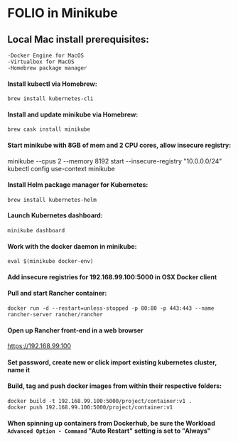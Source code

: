 # FOLIO in Minikube


## Local Mac install prerequisites:
	-Docker Engine for MacOS
	-Virtualbox for MacOS
	-Homebrew package manager

#### Install kubectl via Homebrew:

```brew install kubernetes-cli```

#### Install and update minikube via Homebrew:

```brew cask install minikube```

#### Start minikube with 8GB of mem and 2 CPU cores, allow insecure registry:

minikube --cpus 2 --memory 8192 start --insecure-registry "10.0.0.0/24"
kubectl config use-context minikube

#### Install Helm package manager for Kubernetes:

```brew install kubernetes-helm```

#### Launch Kubernetes dashboard:

```minikube dashboard```

#### Work with the docker daemon in minikube:

```eval $(minikube docker-env)```

#### Add insecure registries for 192.168.99.100:5000 in OSX Docker client

#### Pull and start Rancher container:

```docker run -d --restart=unless-stopped -p 80:80 -p 443:443 --name rancher-server rancher/rancher```

#### Open up Rancher front-end in a web browser

https://192.168.99.100

#### Set password, create new or click import existing kubernetes cluster, name it

#### Build, tag and push docker images from within their respective folders:

```docker build -t 192.168.99.100:5000/project/container:v1 .```<br/>
```docker push 192.168.99.100:5000/project/container:v1```

#### When spinning up containers from Dockerhub, be sure the Workload `Advanced Option - Command` "Auto Restart" setting is set to "Always"

